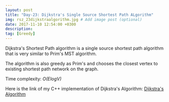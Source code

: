 ```yaml
---
layout: post
title: "Day-23: Dijkstra's Single Source Shortest Path ALgorithm"
img: rsz_23dijkstraalgorithm.jpg # Add image post (optional)
date: 2017-11-10 12:54:00 +0300
description: 
tag: [Greedy]
---
```


Dijkstra's Shortest Path algorithm is  a single source shortest path algorithm that is very similar to Prim's MST algorithm.

The algorithm is also greedy as Prim's and chooses the closest vertex to existing shortest path network on the graph.


Time complexity: *O(ElogV)* 

Here is the link of my C++ implementation of Dijkstra's Algorithm: [Dijkstra's Algorithm](https://github.com/abdurrezzak/100-Days-100-Algorithms-/blob/master/23.DijkstraAlgorithm.cpp)
